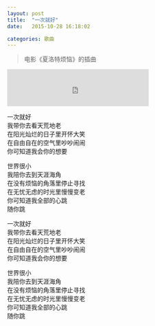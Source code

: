 ```yaml
---
layout: post
title:  "一次就好"
date:   2015-10-28 16:18:02

categories: 歌曲
---
```


> 电影《夏洛特烦恼》的插曲  

<iframe frameborder="no" border="0" marginwidth="0" marginheight="0" width=330 height=86 src="http://music.163.com/outchain/player?type=2&id=35470197&auto=1&height=66"></iframe>

一次就好  
我带你去看天荒地老  
在阳光灿烂的日子里开怀大笑  
在自由自在的空气里吵吵闹闹  
你可知道我会你的想要  

世界很小  
我陪你去到天涯海角  
在没有烦恼的角落里停止寻找  
在无忧无虑的时光里慢慢变老  
你可知道我全部的心跳  
随你跳  

一次就好  
我带你去看天荒地老  
在阳光灿烂的日子里开怀大笑  
在自由自在的空气里吵吵闹闹  
你可知道我会你的想要  

世界很小  
我陪你去到天涯海角  
在没有烦恼的角落里停止寻找  
在无忧无虑的时光里慢慢变老  
你可知道我全部的心跳  
随你跳  


[1]:(http://music.baidu.com/song/s/7407eff3c72085615e42c)

